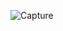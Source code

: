 ![Capture](https://github.com/EslamAhmed55/FWD_Embedded-Systems-Professional/assets/95945188/92a003cf-943a-43f3-abea-e3dd68365aed)
